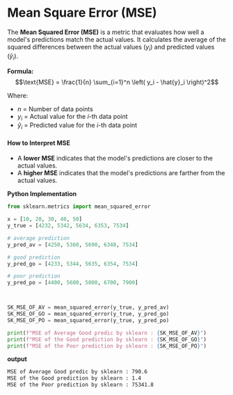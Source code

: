 # Mean Square Error (MSE)

The **Mean Squared Error (MSE)** is a metric that evaluates how well a model's predictions match the actual values. It calculates the average of the squared differences between the actual values ($y_i$) and predicted values ($\hat{y}_i$).

**Formula:**
$$\text{MSE} = \frac{1}{n} \sum_{i=1}^n \left( y_i - \hat{y}_i \right)^2$$

Where:

- $n$ = Number of data points
- $y_i$ = Actual value for the $i$-th data point
- $\hat{y}_i$ = Predicted value for the $i$-th data point

#### How to Interpret MSE

- A **lower MSE** indicates that the model's predictions are closer to the actual values.
- A **higher MSE** indicates that the model's predictions are farther from the actual values.

**Python Implementation**

```python
from sklearn.metrics import mean_squared_error

x = [10, 20, 30, 40, 50]
y_true = [4232, 5342, 5634, 6353, 7534]

# average prediction
y_pred_av = [4250, 5360, 5690, 6340, 7534]

# good prediction
y_pred_go = [4233, 5344, 5635, 6354, 7534]

# poor prediction
y_pred_po = [4400, 5600, 5800, 6700, 7900]



SK_MSE_OF_AV = mean_squared_error(y_true, y_pred_av)
SK_MSE_OF_GO = mean_squared_error(y_true, y_pred_go)
SK_MSE_OF_PO = mean_squared_error(y_true, y_pred_po)

print(f"MSE of Average Good predic by sklearn : {SK_MSE_OF_AV}")
print(f"MSE of the Good prediction by sklearn : {SK_MSE_OF_GO}")
print(f"MSE of the Poor prediction by sklearn : {SK_MSE_OF_PO}")

```

**output**

```bash
MSE of Average Good predic by sklearn : 790.6
MSE of the Good prediction by sklearn : 1.4
MSE of the Poor prediction by sklearn : 75341.8
```
